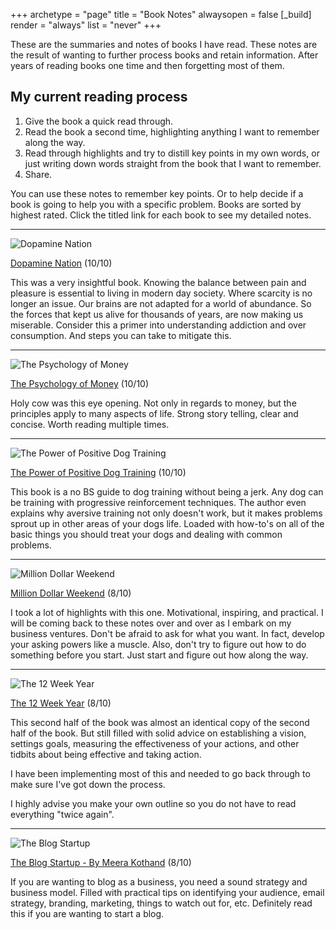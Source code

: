 +++ 
archetype = "page" 
title = "Book Notes" 
alwaysopen = false
[_build]
  render = "always"
list = "never"
+++

These are the summaries and notes of books I have read. These notes are the result of wanting to further process books and retain information. After years of reading books one time and then forgetting most of them. 

## My current reading process
1. Give the book a quick read through.
2. Read the book a second time, highlighting anything I want to remember along the way. 
3. Read through highlights and try to distill key points in my own words, or just writing down words straight from the book that I want to remember. 
4. Share.

You can use these notes to remember key points. Or to help decide if a book is going to help you with a specific problem. Books are sorted by highest rated. Click the titled link for each book to see my detailed notes. 

---

![Dopamine Nation](https://m.media-amazon.com/images/I/91lcJzqYNtL._SL1500_.jpg?classes=inline&height=175px)

[Dopamine Nation](Dopamine%20Nation.md) (10/10)

This was a very insightful book. Knowing the balance between pain and pleasure is essential to living in modern day society. Where scarcity is no longer an issue. Our brains are not adapted for a world of abundance. So the forces that kept us alive for thousands of years, are now making us miserable. Consider this a primer into understanding addiction and over consumption. And steps you can take to mitigate this. 

---
![The Psychology of Money](https://m.media-amazon.com/images/I/71aG0m9XRcL._SL1500_.jpg?classes=inline&height=175px)

[The Psychology of Money](The%20Psychology%20of%20Money.md) (10/10)

Holy cow was this eye opening. Not only in regards to money, but the principles apply to many aspects of life. Strong story telling, clear and concise. Worth reading multiple times. 

---

![The Power of Positive Dog Training](https://m.media-amazon.com/images/I/61fUL8I9owL._SL1500_.jpg?classes=inline&height=175px)

[The Power of Positive Dog Training](The%20Power%20of%20Positive%20Dog%20Training.md) (10/10)

This book is a no BS guide to dog training without being a jerk. Any dog can be training with progressive reinforcement techniques. The author even explains why aversive training not only doesn't work, but it makes problems sprout up in other areas of your dogs life. Loaded with how-to's on all of the basic things you should treat your dogs and dealing with common problems. 

---

![Million Dollar Weekend](https://m.media-amazon.com/images/I/711Oi-AKX1L._SL1500_.jpg?classes=inline&height=175px)

[Million Dollar Weekend](Million%20Dollar%20Weekend.md) (8/10)

I took a lot of highlights with this one. Motivational, inspiring, and practical. I will be coming back to these notes over and over as I embark on my business ventures. Don't be afraid to ask for what you want. In fact, develop your asking powers like a muscle. Also, don't try to figure out how to do something before you start. Just start and figure out how along the way. 

---

![The 12 Week Year](https://m.media-amazon.com/images/I/71ZMsYuwELL._SL1500_.jpg?classes=inline&height=175px)

[The 12 Week Year](The%2012%20Week%20Year.md) (8/10)

This second half of the book was almost an identical copy of the second half of the book. But still filled with solid advice on establishing a vision, settings goals, measuring the effectiveness of your actions, and other tidbits about being effective and taking action. 

I have been implementing most of this and needed to go back through to make sure I've got down the process. 

I highly advise you make your own outline so you do not have to read everything "twice again". 

---

![The Blog Startup](https://m.media-amazon.com/images/I/61Lm6P0rPsL._SL1360_.jpg?classes=inline&height=175px)

[The Blog Startup - By Meera Kothand](The%20Blog%20Startup.md) (8/10)

If you are wanting to blog as a business, you need a sound strategy and business model. Filled with practical tips on identifying your audience, email strategy, branding, marketing, things to watch out for, etc. Definitely read this if you are wanting to start a blog.
